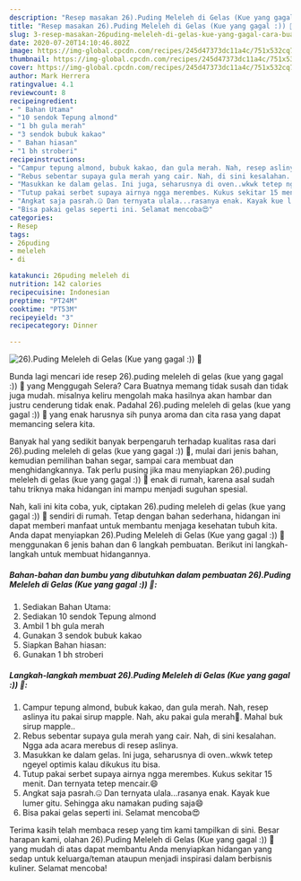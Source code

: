 ```yaml
---
description: "Resep masakan 26).Puding Meleleh di Gelas (Kue yang gagal :)) 🍓 | Cara Buat 26).Puding Meleleh di Gelas (Kue yang gagal :)) 🍓 Yang Sempurna"
title: "Resep masakan 26).Puding Meleleh di Gelas (Kue yang gagal :)) 🍓 | Cara Buat 26).Puding Meleleh di Gelas (Kue yang gagal :)) 🍓 Yang Sempurna"
slug: 3-resep-masakan-26puding-meleleh-di-gelas-kue-yang-gagal-cara-buat-26puding-meleleh-di-gelas-kue-yang-gagal-yang-sempurna
date: 2020-07-20T14:10:46.802Z
image: https://img-global.cpcdn.com/recipes/245d47373dc11a4c/751x532cq70/26puding-meleleh-di-gelas-kue-yang-gagal-🍓-foto-resep-utama.jpg
thumbnail: https://img-global.cpcdn.com/recipes/245d47373dc11a4c/751x532cq70/26puding-meleleh-di-gelas-kue-yang-gagal-🍓-foto-resep-utama.jpg
cover: https://img-global.cpcdn.com/recipes/245d47373dc11a4c/751x532cq70/26puding-meleleh-di-gelas-kue-yang-gagal-🍓-foto-resep-utama.jpg
author: Mark Herrera
ratingvalue: 4.1
reviewcount: 8
recipeingredient:
- " Bahan Utama"
- "10 sendok Tepung almond"
- "1 bh gula merah"
- "3 sendok bubuk kakao"
- " Bahan hiasan"
- "1 bh stroberi"
recipeinstructions:
- "Campur tepung almond, bubuk kakao, dan gula merah. Nah, resep aslinya itu pakai sirup mapple. Nah, aku pakai gula merah🤪. Mahal buk sirup mapple.."
- "Rebus sebentar supaya gula merah yang cair. Nah, di sini kesalahan. Ngga ada acara merebus di resep aslinya."
- "Masukkan ke dalam gelas. Ini juga, seharusnya di oven..wkwk tetep ngeyel optimis kalau dikukus itu bisa."
- "Tutup pakai serbet supaya airnya ngga merembes. Kukus sekitar 15 menit. Dan ternyata tetep mencair.😄"
- "Angkat saja pasrah.🤐 Dan ternyata ulala...rasanya enak. Kayak kue lumer gitu. Sehingga aku namakan puding saja😄"
- "Bisa pakai gelas seperti ini. Selamat mencoba😍"
categories:
- Resep
tags:
- 26puding
- meleleh
- di

katakunci: 26puding meleleh di 
nutrition: 142 calories
recipecuisine: Indonesian
preptime: "PT24M"
cooktime: "PT53M"
recipeyield: "3"
recipecategory: Dinner

---
```



![26).Puding Meleleh di Gelas (Kue yang gagal :)) 🍓](https://img-global.cpcdn.com/recipes/245d47373dc11a4c/751x532cq70/26puding-meleleh-di-gelas-kue-yang-gagal-🍓-foto-resep-utama.jpg)

Bunda lagi mencari ide resep 26).puding meleleh di gelas (kue yang gagal :)) 🍓 yang Menggugah Selera? Cara Buatnya memang tidak susah dan tidak juga mudah. misalnya keliru mengolah maka hasilnya akan hambar dan justru cenderung tidak enak. Padahal 26).puding meleleh di gelas (kue yang gagal :)) 🍓 yang enak harusnya sih punya aroma dan cita rasa yang dapat memancing selera kita.

Banyak hal yang sedikit banyak berpengaruh terhadap kualitas rasa dari 26).puding meleleh di gelas (kue yang gagal :)) 🍓, mulai dari jenis bahan, kemudian pemilihan bahan segar, sampai cara membuat dan menghidangkannya. Tak perlu pusing jika mau menyiapkan 26).puding meleleh di gelas (kue yang gagal :)) 🍓 enak di rumah, karena asal sudah tahu triknya maka hidangan ini mampu menjadi suguhan spesial.




Nah, kali ini kita coba, yuk, ciptakan 26).puding meleleh di gelas (kue yang gagal :)) 🍓 sendiri di rumah. Tetap dengan bahan sederhana, hidangan ini dapat memberi manfaat untuk membantu menjaga kesehatan tubuh kita. Anda dapat menyiapkan 26).Puding Meleleh di Gelas (Kue yang gagal :)) 🍓 menggunakan 6 jenis bahan dan 6 langkah pembuatan. Berikut ini langkah-langkah untuk membuat hidangannya.

<!--inarticleads1-->

##### Bahan-bahan dan bumbu yang dibutuhkan dalam pembuatan 26).Puding Meleleh di Gelas (Kue yang gagal :)) 🍓:

1. Sediakan  Bahan Utama:
1. Sediakan 10 sendok Tepung almond
1. Ambil 1 bh gula merah
1. Gunakan 3 sendok bubuk kakao
1. Siapkan  Bahan hiasan:
1. Gunakan 1 bh stroberi




<!--inarticleads2-->

##### Langkah-langkah membuat 26).Puding Meleleh di Gelas (Kue yang gagal :)) 🍓:

1. Campur tepung almond, bubuk kakao, dan gula merah. Nah, resep aslinya itu pakai sirup mapple. Nah, aku pakai gula merah🤪. Mahal buk sirup mapple..
1. Rebus sebentar supaya gula merah yang cair. Nah, di sini kesalahan. Ngga ada acara merebus di resep aslinya.
1. Masukkan ke dalam gelas. Ini juga, seharusnya di oven..wkwk tetep ngeyel optimis kalau dikukus itu bisa.
1. Tutup pakai serbet supaya airnya ngga merembes. Kukus sekitar 15 menit. Dan ternyata tetep mencair.😄
1. Angkat saja pasrah.🤐 Dan ternyata ulala...rasanya enak. Kayak kue lumer gitu. Sehingga aku namakan puding saja😄
1. Bisa pakai gelas seperti ini. Selamat mencoba😍




Terima kasih telah membaca resep yang tim kami tampilkan di sini. Besar harapan kami, olahan 26).Puding Meleleh di Gelas (Kue yang gagal :)) 🍓 yang mudah di atas dapat membantu Anda menyiapkan hidangan yang sedap untuk keluarga/teman ataupun menjadi inspirasi dalam berbisnis kuliner. Selamat mencoba!
